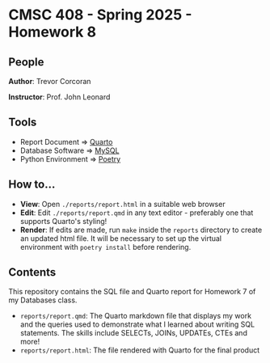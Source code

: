# CMSC 408 - Spring 2025 - Homework 8

## People

**Author**: Trevor Corcoran

**Instructor**: Prof. John Leonard

## Tools

- Report Document => [Quarto](https://quarto.org/)
- Database Software => [MySQL](https://www.mysql.com/)
- Python Environment => [Poetry](https://python-poetry.org/)

## How to...

- **View**: Open `./reports/report.html` in a suitable web browser
- **Edit**: Edit `./reports/report.qmd` in any text editor - preferably one that supports Quarto's styling!
- **Render**: If edits are made, run `make` inside the `reports` directory to create an updated html file.
It will be necessary to set up the virtual environment with `poetry install` before rendering.

## Contents

This repository contains the SQL file and Quarto report for Homework 7 of my Databases class.

- `reports/report.qmd`: The Quarto markdown file that displays my work and the queries used to demonstrate what I learned about writing SQL
  statements. The skills include SELECTs, JOINs, UPDATEs, CTEs and more!
- `reports/report.html`: The file rendered with Quarto for the final product


